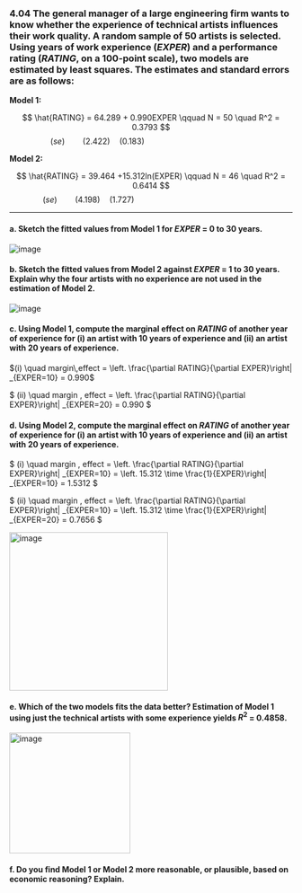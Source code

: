 ### 4.04 The general manager of a large engineering firm wants to know whether the experience of technical artists influences their work quality. A random sample of 50 artists is selected. Using years of work experience (*EXPER*) and a performance rating (*RATING*, on a 100-point scale), two models are estimated by least squares. The estimates and standard errors are as follows:

**Model 1:**

$$
\hat{RATING} = 64.289 + 0.990EXPER  \qquad N = 50 \quad R^2 = 0.3793
$$
$$
(se) \qquad  (2.422) \quad (0.183) \qquad \qquad \qquad \qquad \qquad \qquad
$$


**Model 2:**

$$
\hat{RATING} = 39.464 +15.312ln(EXPER)  \qquad N = 46 \quad R^2 = 0.6414
$$
$$
(se) \qquad (4.198) \quad (1.727) \qquad \qquad \qquad \qquad \qquad \qquad \qquad 
$$

---
#### a. Sketch the fitted values from Model 1 for *EXPER* = 0 to 30 years.

![image](https://github.com/user-attachments/assets/42f0ee7f-5e0e-46df-932e-1813e78b7b00)

#### b. Sketch the fitted values from Model 2 against *EXPER* = 1 to 30 years. Explain why the four artists with no experience are not used in the estimation of Model 2.

![image](https://github.com/user-attachments/assets/7f484055-e6ae-4de8-810c-baf0a2bf2604)

#### c. Using Model 1, compute the marginal effect on *RATING* of another year of experience for (i) an artist with 10 years of experience and (ii) an artist with 20 years of experience.

$(i) \quad margin\,effect = \left. \frac{\partial RATING}{\partial EXPER}\right| _{EXPER=10} =  0.990$

$
(ii) \quad margin \, effect = \left. \frac{\partial RATING}{\partial EXPER}\right| _{EXPER=20} =  0.990
$

#### d. Using Model 2, compute the marginal effect on *RATING* of another year of experience for (i) an artist with 10 years of experience and (ii) an artist with 20 years of experience.

$
(i) \quad margin \, effect = \left. \frac{\partial RATING}{\partial EXPER}\right| _{EXPER=10} =  \left. 15.312 \time \frac{1}{EXPER}\right| _{EXPER=10} = 1.5312
$

$
(ii) \quad margin \, effect = \left. \frac{\partial RATING}{\partial EXPER}\right| _{EXPER=10} =  \left. 15.312 \time \frac{1}{EXPER}\right| _{EXPER=20} = 0.7656
$

<img width="282" alt="image" src="https://github.com/user-attachments/assets/452ec27f-2bbe-4c62-a7e8-8b37489e07c8" />


#### e. Which of the two models fits the data better? Estimation of Model 1 using just the technical artists with some experience yields $R^2$ = 0.4858.

<img width="215" alt="image" src="https://github.com/user-attachments/assets/9a14ec9c-d2a7-411b-9be1-5a00d20f3628" />


#### f. Do you find Model 1 or Model 2 more reasonable, or plausible, based on economic reasoning? Explain.
